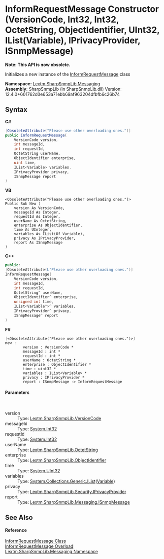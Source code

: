 # InformRequestMessage Constructor (VersionCode, Int32, Int32, OctetString, ObjectIdentifier, UInt32, IList(Variable), IPrivacyProvider, ISnmpMessage)
 

**Note: This API is now obsolete.**

Initializes a new instance of the <a href="T_Lextm_SharpSnmpLib_Messaging_InformRequestMessage">InformRequestMessage</a> class

**Namespace:**&nbsp;<a href="N_Lextm_SharpSnmpLib_Messaging">Lextm.SharpSnmpLib.Messaging</a><br />**Assembly:**&nbsp;SharpSnmpLib (in SharpSnmpLib.dll) Version: 12.4.0+601762d0e653a71ebb69af963204dfbfb6c26b74

## Syntax

**C#**<br />
``` C#
[ObsoleteAttribute("Please use other overloading ones.")]
public InformRequestMessage(
	VersionCode version,
	int messageId,
	int requestId,
	OctetString userName,
	ObjectIdentifier enterprise,
	uint time,
	IList<Variable> variables,
	IPrivacyProvider privacy,
	ISnmpMessage report
)
```

**VB**<br />
``` VB
<ObsoleteAttribute("Please use other overloading ones.")>
Public Sub New ( 
	version As VersionCode,
	messageId As Integer,
	requestId As Integer,
	userName As OctetString,
	enterprise As ObjectIdentifier,
	time As UInteger,
	variables As IList(Of Variable),
	privacy As IPrivacyProvider,
	report As ISnmpMessage
)
```

**C++**<br />
``` C++
public:
[ObsoleteAttribute(L"Please use other overloading ones.")]
InformRequestMessage(
	VersionCode version, 
	int messageId, 
	int requestId, 
	OctetString^ userName, 
	ObjectIdentifier^ enterprise, 
	unsigned int time, 
	IList<Variable^>^ variables, 
	IPrivacyProvider^ privacy, 
	ISnmpMessage^ report
)
```

**F#**<br />
``` F#
[<ObsoleteAttribute("Please use other overloading ones.")>]
new : 
        version : VersionCode * 
        messageId : int * 
        requestId : int * 
        userName : OctetString * 
        enterprise : ObjectIdentifier * 
        time : uint32 * 
        variables : IList<Variable> * 
        privacy : IPrivacyProvider * 
        report : ISnmpMessage -> InformRequestMessage
```


#### Parameters
&nbsp;<dl><dt>version</dt><dd>Type: <a href="T_Lextm_SharpSnmpLib_VersionCode">Lextm.SharpSnmpLib.VersionCode</a><br /></dd><dt>messageId</dt><dd>Type: <a href="https://docs.microsoft.com/dotnet/api/system.int32" target="_blank" rel="noopener noreferrer">System.Int32</a><br /></dd><dt>requestId</dt><dd>Type: <a href="https://docs.microsoft.com/dotnet/api/system.int32" target="_blank" rel="noopener noreferrer">System.Int32</a><br /></dd><dt>userName</dt><dd>Type: <a href="T_Lextm_SharpSnmpLib_OctetString">Lextm.SharpSnmpLib.OctetString</a><br /></dd><dt>enterprise</dt><dd>Type: <a href="T_Lextm_SharpSnmpLib_ObjectIdentifier">Lextm.SharpSnmpLib.ObjectIdentifier</a><br /></dd><dt>time</dt><dd>Type: <a href="https://docs.microsoft.com/dotnet/api/system.uint32" target="_blank" rel="noopener noreferrer">System.UInt32</a><br /></dd><dt>variables</dt><dd>Type: <a href="https://docs.microsoft.com/dotnet/api/system.collections.generic.ilist-1" target="_blank" rel="noopener noreferrer">System.Collections.Generic.IList</a>(<a href="T_Lextm_SharpSnmpLib_Variable">Variable</a>)<br /></dd><dt>privacy</dt><dd>Type: <a href="T_Lextm_SharpSnmpLib_Security_IPrivacyProvider">Lextm.SharpSnmpLib.Security.IPrivacyProvider</a><br /></dd><dt>report</dt><dd>Type: <a href="T_Lextm_SharpSnmpLib_Messaging_ISnmpMessage">Lextm.SharpSnmpLib.Messaging.ISnmpMessage</a><br /></dd></dl>

## See Also


#### Reference
<a href="T_Lextm_SharpSnmpLib_Messaging_InformRequestMessage">InformRequestMessage Class</a><br /><a href="Overload_Lextm_SharpSnmpLib_Messaging_InformRequestMessage__ctor">InformRequestMessage Overload</a><br /><a href="N_Lextm_SharpSnmpLib_Messaging">Lextm.SharpSnmpLib.Messaging Namespace</a><br />